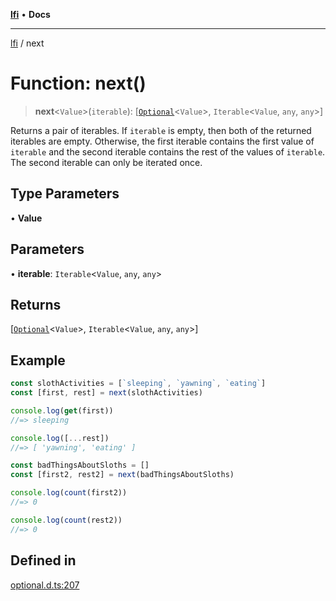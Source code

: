 [**lfi**](../readme.md) • **Docs**

---

[lfi](../globals.md) / next

# Function: next()

> **next**\<`Value`\>(`iterable`):
> [[`Optional`](../type-aliases/Optional.md)\<`Value`\>, `Iterable`\<`Value`,
> `any`, `any`\>]

Returns a pair of iterables. If `iterable` is empty, then both of the returned
iterables are empty. Otherwise, the first iterable contains the first value of
`iterable` and the second iterable contains the rest of the values of
`iterable`. The second iterable can only be iterated once.

## Type Parameters

• **Value**

## Parameters

• **iterable**: `Iterable`\<`Value`, `any`, `any`\>

## Returns

[[`Optional`](../type-aliases/Optional.md)\<`Value`\>, `Iterable`\<`Value`,
`any`, `any`\>]

## Example

```js
const slothActivities = [`sleeping`, `yawning`, `eating`]
const [first, rest] = next(slothActivities)

console.log(get(first))
//=> sleeping

console.log([...rest])
//=> [ 'yawning', 'eating' ]

const badThingsAboutSloths = []
const [first2, rest2] = next(badThingsAboutSloths)

console.log(count(first2))
//=> 0

console.log(count(rest2))
//=> 0
```

## Defined in

[optional.d.ts:207](https://github.com/TomerAberbach/lfi/blob/dd796c78d3ff68ae7bf4a0272b3cbeca688438e7/src/operations/optional.d.ts#L207)
